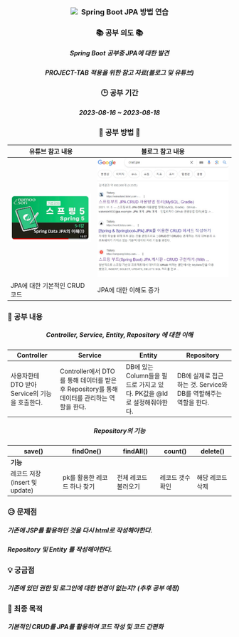  <h3 align="center"><img src="https://img.shields.io/badge/SpringBoot-6DB33F?style=flat-square&logo=SpringBoot&logoColor=white"/></a>&nbsp Spring Boot JPA 방법 연습 </h3>

<h3 align="center">📚 공부 의도 📚</h3>
<h5 align="center">Spring Boot 공부중 JPA에 대한 발견</h5>
<h5 align="center">PROJECT-TAB 적용을 위한 참고 자료(블로그 및 유튜브)</h5>

<h3 align="center">🕒 공부 기간</h3>
<h5 align="center">2023-08-16 ~ 2023-08-18</h5>

<h3 align="center">📁 공부 방법 📁</h3>

| 유튜브 참고 내용 | 블로그 참고 내용 |
| --- | --- |
| ![유튜브 이미지](https://github.com/lee000403/springboots_crud_jpa/blob/main/images/JPA-CRUD%20%EC%9C%A0%ED%8A%9C%EB%B8%8C.jpg) | ![블로그 이미지](https://github.com/lee000403/springboots_crud_jpa/blob/main/images/JPA-CRUD%20%EB%B8%94%EB%A1%9C%EA%B7%B8.jpg) |
| JPA에 대한 기본적인 CRUD 코드 | JPA에 대한 이해도 증가 |


<h3> 💊 공부 내용 </h3>
<h5 align="center">Controller, Service, Entity, Repository 에 대한 이해</h5>

| Controller | Service | Entity | Repository |
| --- | --- | --- | --- |
| 사용자한테 DTO 받아 Service의 기능을 호출한다. | Controller에서 DTO를 통해 데이터를 받은 후 Repository를 통해 데이터를 관리하는 역할을 한다. | DB에 있는 Column들을 필드로 가지고 있다. PK값을 @Id로 설정해줘야한다. | DB에 실제로 접근하는 것. Service와 DB를 역할해주는 역할을 한다. |

<h5 align="center">Repository의 기능</h5>

| save()    | findOne()                  | findAll()                 | count()                 | delete()                  |
| --------- | -------------------------- | ------------------------- | ----------------------- | ------------------------- |
| **기능** |
| 레코드 저장(insert 및 update) | pk를 활용한 레코드 하나 찾기 | 전체 레코드 불러오기 | 레코드 갯수 확인 | 해당 레코드 삭제 |

<h3> 😥 문제점 </h3>
<h5> 기존에 JSP를 활용하던 것을 다시 html로 작성해야한다. </h5>
<h5> Repository 및 Entity 를 작성해야한다. </h5>

<h3> 💡 궁금점 </h3>
<h5> 기존에 있던 권한 및 로그인에 대한 변경이 없는지? (추후 공부 예정)</h5>


<h3> 🍎 최종 목적 </h3>
<h5>기본적인 CRUD를 JPA를 활용하여 코드 작성 및 코드 간편화</h5>
